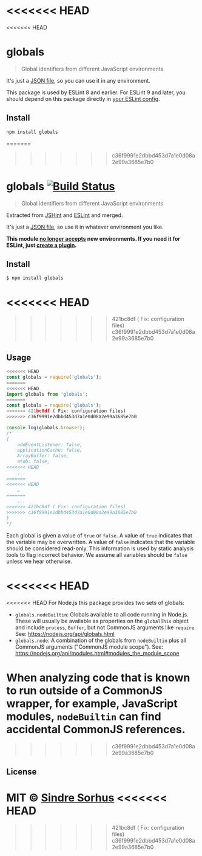 <<<<<<< HEAD
=======
<<<<<<< HEAD
# globals

> Global identifiers from different JavaScript environments

It's just a [JSON file](globals.json), so you can use it in any environment.

This package is used by ESLint 8 and earlier. For ESLint 9 and later, you should depend on this package directly in [your ESLint config](https://eslint.org/docs/latest/use/configure/language-options#predefined-global-variables).

## Install

```sh
npm install globals
```
=======
>>>>>>> c36f9991e2dbbd453d7a1e0d08a2e99a3685e7b0
# globals [![Build Status](https://travis-ci.org/sindresorhus/globals.svg?branch=master)](https://travis-ci.org/sindresorhus/globals)

> Global identifiers from different JavaScript environments

Extracted from [JSHint](https://github.com/jshint/jshint/blob/3a8efa979dbb157bfb5c10b5826603a55a33b9ad/src/vars.js) and [ESLint](https://github.com/eslint/eslint/blob/b648406218f8a2d7302b98f5565e23199f44eb31/conf/environments.json) and merged.

It's just a [JSON file](globals.json), so use it in whatever environment you like.

**This module [no longer accepts](https://github.com/sindresorhus/globals/issues/82) new environments. If you need it for ESLint, just [create a plugin](http://eslint.org/docs/developer-guide/working-with-plugins#environments-in-plugins).**


## Install

```
$ npm install globals
```

<<<<<<< HEAD
=======
>>>>>>> 421bc8df ( Fix: configuration files)
>>>>>>> c36f9991e2dbbd453d7a1e0d08a2e99a3685e7b0

## Usage

```js
<<<<<<< HEAD
const globals = require('globals');
=======
<<<<<<< HEAD
import globals from 'globals';
=======
const globals = require('globals');
>>>>>>> 421bc8df ( Fix: configuration files)
>>>>>>> c36f9991e2dbbd453d7a1e0d08a2e99a3685e7b0

console.log(globals.browser);
/*
{
	addEventListener: false,
	applicationCache: false,
	ArrayBuffer: false,
	atob: false,
<<<<<<< HEAD
	...
=======
<<<<<<< HEAD
	…
=======
	...
>>>>>>> 421bc8df ( Fix: configuration files)
>>>>>>> c36f9991e2dbbd453d7a1e0d08a2e99a3685e7b0
}
*/
```

Each global is given a value of `true` or `false`. A value of `true` indicates that the variable may be overwritten. A value of `false` indicates that the variable should be considered read-only. This information is used by static analysis tools to flag incorrect behavior. We assume all variables should be `false` unless we hear otherwise.

<<<<<<< HEAD
=======
<<<<<<< HEAD
For Node.js this package provides two sets of globals:

- `globals.nodeBuiltin`: Globals available to all code running in Node.js.
	These will usually be available as properties on the `globalThis` object and include `process`, `Buffer`, but not CommonJS arguments like `require`.
	See: https://nodejs.org/api/globals.html
- `globals.node`: A combination of the globals from `nodeBuiltin` plus all CommonJS arguments ("CommonJS module scope").
	See: https://nodejs.org/api/modules.html#modules_the_module_scope

When analyzing code that is known to run outside of a CommonJS wrapper, for example, JavaScript modules, `nodeBuiltin` can find accidental CommonJS references.
=======
>>>>>>> c36f9991e2dbbd453d7a1e0d08a2e99a3685e7b0

## License

MIT © [Sindre Sorhus](https://sindresorhus.com)
<<<<<<< HEAD
=======
>>>>>>> 421bc8df ( Fix: configuration files)
>>>>>>> c36f9991e2dbbd453d7a1e0d08a2e99a3685e7b0
